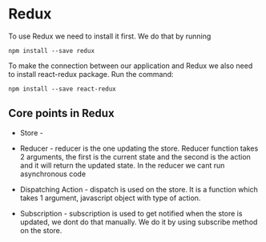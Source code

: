 # Redux

To use Redux we need to install it first. We do that by running 
```
npm install --save redux
```

To make the connection between our application and Redux we also need to install react-redux package. Run the command:
```
npm install --save react-redux
```

## Core points in Redux

- Store - 

- Reducer - reducer is the one updating the store. Reducer function takes 2 arguments, the first is the current state and the second is the action and it will return the updated state. In the reducer we cant run asynchronous code

- Dispatching Action - dispatch is used on the store. It is a function which takes 1 argument, javascript object with type of action.

- Subscription - subscription is used to get notified when the store is updated, we dont do that manually. We do it by using subscribe method on the store. 

